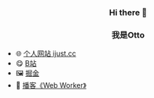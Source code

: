 ### <div align="center">Hi there 👋</div>
### <div align="center">我是Otto</div>

- 🌐 [个人网站 ijust.cc](https://ijust.cc)
- 😋 [B站](https://space.bilibili.com/5157699)
- 🖼 [掘金](https://juejin.cn/user/2612095355987351)
- 🎵 [播客《Web Worker》](https://github.com/WebWorkerFM/web-worker-fm)
